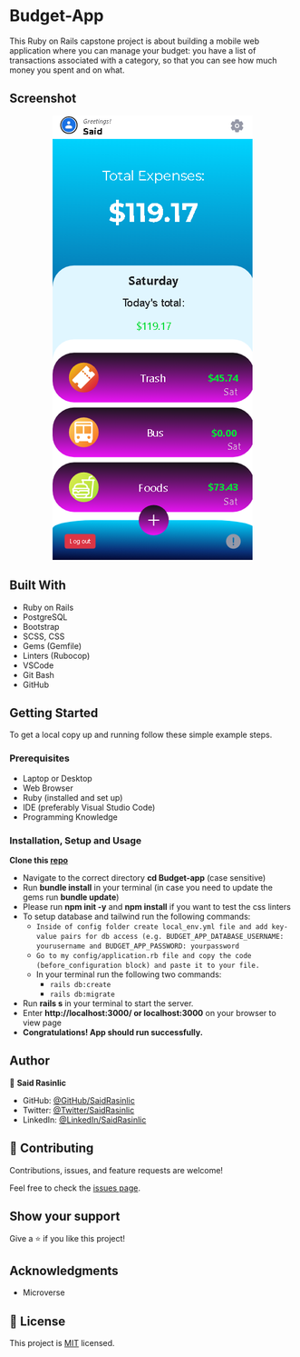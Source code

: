 # Budget-App

This Ruby on Rails capstone project is about building a mobile web application where you can manage your budget: you have a list of transactions associated with a category, so that you can see how much money you spent and on what.


## Screenshot
<p align="center"><img src="./app/assets/images/Budget-App.png" alt="Desktop Snapshot" /></>


## Built With

- Ruby on Rails
- PostgreSQL
- Bootstrap
- SCSS, CSS
- Gems (Gemfile)
- Linters (Rubocop)
- VSCode
- Git Bash
- GitHub

## Getting Started

To get a local copy up and running follow these simple example steps.

### Prerequisites

- Laptop or Desktop
- Web Browser
- Ruby (installed and set up)
- IDE (preferably Visual Studio Code)
- Programming Knowledge

### Installation, Setup and Usage

 **Clone this [repo](https://github.com/SaidRasinlic/Budget-App)**
- Navigate to the correct directory **cd Budget-app** (case sensitive)
- Run **bundle install** in your terminal (in case you need to update the gems run **bundle update**)
- Please run **npm init -y** and **npm install** if you want to test the css linters
- To setup database and tailwind run the following commands:
  - `Inside of config folder create local_env.yml file and add key-value pairs for db access (e.g. BUDGET_APP_DATABASE_USERNAME: yourusername and BUDGET_APP_PASSWORD: yourpassword`
  - `Go to my config/application.rb file and copy the code (before_configuration block) and paste it to your file.`
  - In your terminal run the following two commands:
    - `rails db:create`
    - `rails db:migrate`
- Run **rails s** in your terminal to start the server.
- Enter **http://localhost:3000/ or localhost:3000** on your browser to view page
- **Congratulations! App should run successfully.**


## Author

👤 **Said Rasinlic**

- GitHub: [@GitHub/SaidRasinlic](https://github.com/SaidRasinlic)
- Twitter: [@Twitter/SaidRasinlic](https://twitter.com/SaidRasinlic)
- LinkedIn: [@LinkedIn/SaidRasinlic](https://www.linkedin.com/in/SaidRasinlic)


## 🤝 Contributing

Contributions, issues, and feature requests are welcome!

Feel free to check the [issues page](../../issues/).

## Show your support

Give a ⭐️ if you like this project!

## Acknowledgments

- Microverse 

## 📝 License

This project is [MIT](LICENSE) licensed.
